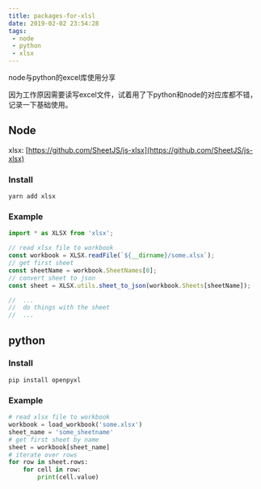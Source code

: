 ```yaml
---
title: packages-for-xlsl
date: 2019-02-02 23:54:28
tags:
 - node
 - python
 - xlsx
---
```


node与python的excel库使用分享



因为工作原因需要读写excel文件，试着用了下python和node的对应库都不错，记录一下基础使用。

## Node

xlsx: [https://github.com/SheetJS/js-xlsx](https://github.com/SheetJS/js-xlsx)

### Install 

`yarn add xlsx` 

### Example

```js
import * as XLSX from 'xlsx';

// read xlsx file to workbook 
const workbook = XLSX.readFile(`${__dirname}/some.xlsx`);
// get first sheet
const sheetName = workbook.SheetNames[0];
// convert sheet to json
const sheet = XLSX.utils.sheet_to_json(workbook.Sheets[sheetName]);

//  ...
//  do things with the sheet
//  ... 
```

## python

### Install 

`pip install openpyxl`

### Example

```py
# read xlsx file to workbook 
workbook = load_workbook('some.xlsx')
sheet_name = 'some_sheetname'
# get first sheet by name
sheet = workbook[sheet_name]
# iterate over rows
for row in sheet.rows:
    for cell in row:
        print(cell.value)
```
